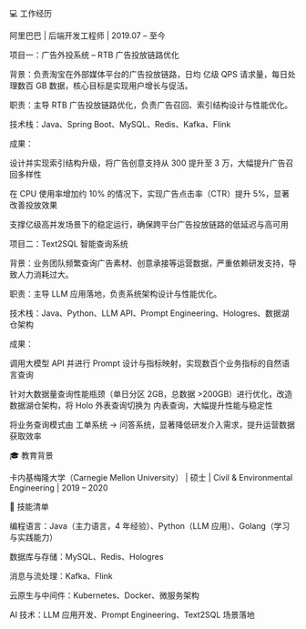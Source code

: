 💻 工作经历

阿里巴巴 | 后端开发工程师 | 2019.07 – 至今

项目一：广告外投系统 – RTB 广告投放链路优化

背景：负责淘宝在外部媒体平台的广告投放链路，日均 亿级 QPS 请求量，每日处理数百 GB 数据，核心目标是实现用户增长与促活。

职责：主导 RTB 广告投放链路优化，负责广告召回、索引结构设计与性能优化。

技术栈：Java、Spring Boot、MySQL、Redis、Kafka、Flink

成果：

设计并实现索引结构升级，将广告创意支持从 300 提升至 3 万，大幅提升广告召回多样性

在 CPU 使用率增加约 10% 的情况下，实现广告点击率（CTR）提升 5%，显著改善投放效果

支撑亿级高并发场景下的稳定运行，确保跨平台广告投放链路的低延迟与高可用

项目二：Text2SQL 智能查询系统

背景：业务团队频繁查询广告素材、创意承接等运营数据，严重依赖研发支持，导致人力消耗过大。

职责：主导 LLM 应用落地，负责系统架构设计与性能优化。

技术栈：Java、Python、LLM API、Prompt Engineering、Hologres、数据湖仓架构

成果：

调用大模型 API 并进行 Prompt 设计与指标映射，实现数百个业务指标的自然语言查询

针对大数据量查询性能瓶颈（单日分区 2GB，总数据 >200GB）进行优化，改造数据湖仓架构，将 Holo 外表查询切换为 内表查询，大幅提升性能与稳定性

将业务查询模式由 工单系统 → 问答系统，显著降低研发介入需求，提升运营数据获取效率

🎓 教育背景

卡内基梅隆大学（Carnegie Mellon University） | 硕士 | Civil & Environmental Engineering | 2019 – 2020

🔧 技能清单

编程语言：Java（主力语言，4 年经验）、Python（LLM 应用）、Golang（学习与实践能力）

数据库与存储：MySQL、Redis、Hologres

消息与流处理：Kafka、Flink

云原生与中间件：Kubernetes、Docker、微服务架构

AI 技术：LLM 应用开发、Prompt Engineering、Text2SQL 场景落地
